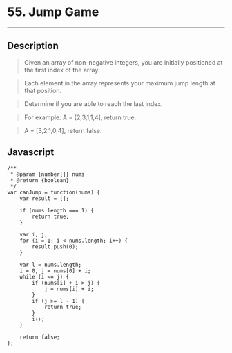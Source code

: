 # 55. Jump Game

---

## Description

> Given an array of non-negative integers, you are initially positioned at the first index of the array.

> Each element in the array represents your maximum jump length at that position.

> Determine if you are able to reach the last index.

> For example:
> A = [2,3,1,1,4], return true.

> A = [3,2,1,0,4], return false.

## Javascript


```
/**
 * @param {number[]} nums
 * @return {boolean}
 */
var canJump = function(nums) {
    var result = [];

    if (nums.length === 1) {
        return true;
    }

    var i, j;
    for (i = 1; i < nums.length; i++) {
        result.push(0);
    }

    var l = nums.length;
    i = 0, j = nums[0] + i;
    while (i <= j) {
        if (nums[i] + i > j) {
            j = nums[i] + i;
        }
        if (j >= l - 1) {
            return true;
        }
        i++;
    }

    return false;
};
```
